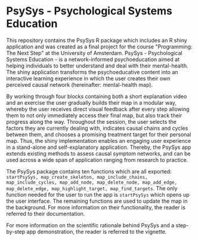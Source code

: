 # PsySys - Psychological Systems Education

This repository contains the PsySys R package which includes an R shiny application and was created as a final project for the course "Programming: The Next Step" at the University of Amsterdam. PsySys - Psychological Systems Education - is a network-informed psychoeducation aimed at helping individuals to better understand and deal with their mental-health. The shiny application transforms the psychoeducative content into an interactive learning experience in which the user creates their own perceived causal network (hereinafter: mental-health map). 

By working through four blocks containing both a short explanation video and an exercise the user gradually builds their map in a modular way, whereby the user receives direct visual feedback after every step allowing them to not only immediately access their final map, but also track their progress along the way. Throughout the session, the user selects the factors they are currently dealing with, indicates causal chains and cycles between them, and chooses a promising treatment target for their personal map. Thus, the shiny implementation enables an engaging user experience in a stand-alone and self-explanatory application. Thereby, the PsySys app extends existing methods to assess causal symptom networks, and can be used across a wide span of application ranging from research to practice.

The PsySys package contains ten functions which are all exported: <code>startPsySys, map_create_skeleton, map_include_chains, map_include_cycles, map_add_node, map_delete_node, map_add_edge, map_delete_edge, map_highlight_target, map_find_targets</code>. The only function needed for the user to run the app is <code>startPsySys</code> which opens up the user interface. The remaining functions are used to update the map in the background. For more information on their functionality, the reader is referred to their documentation. 

For more information on the scientific rationale behind PsySys and a step-by-step app demonstration, the reader is referred to the vignette. 



